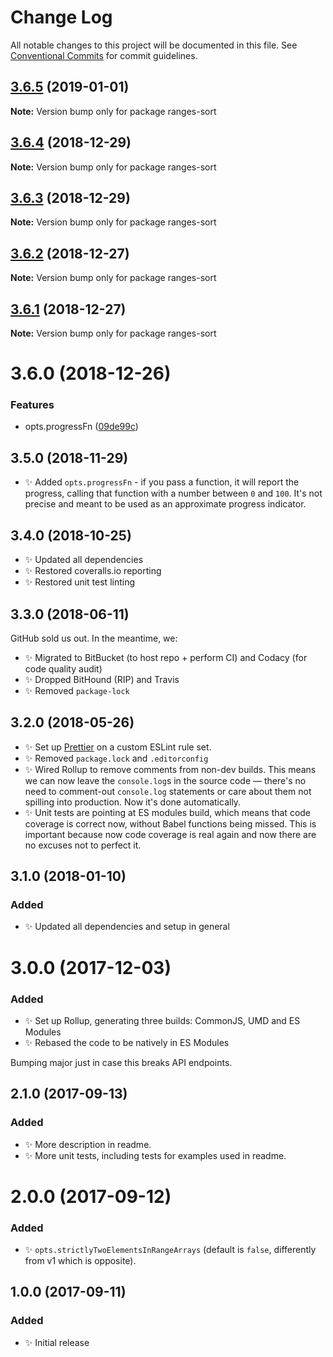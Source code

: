 # Change Log

All notable changes to this project will be documented in this file.
See [Conventional Commits](https://conventionalcommits.org) for commit guidelines.

## [3.6.5](https://bitbucket.org/codsen/codsen/src/master/packages/ranges-sort/compare/ranges-sort@3.6.4...ranges-sort@3.6.5) (2019-01-01)

**Note:** Version bump only for package ranges-sort





## [3.6.4](https://bitbucket.org/codsen/codsen/src/master/packages/ranges-sort/compare/ranges-sort@3.6.3...ranges-sort@3.6.4) (2018-12-29)

**Note:** Version bump only for package ranges-sort





## [3.6.3](https://bitbucket.org/codsen/codsen/src/master/packages/ranges-sort/compare/ranges-sort@3.6.2...ranges-sort@3.6.3) (2018-12-29)

**Note:** Version bump only for package ranges-sort





## [3.6.2](https://bitbucket.org/codsen/codsen/src/master/packages/ranges-sort/compare/ranges-sort@3.6.1...ranges-sort@3.6.2) (2018-12-27)

**Note:** Version bump only for package ranges-sort





## [3.6.1](https://bitbucket.org/codsen/codsen/src/master/packages/ranges-sort/compare/ranges-sort@3.6.0...ranges-sort@3.6.1) (2018-12-27)

**Note:** Version bump only for package ranges-sort





# 3.6.0 (2018-12-26)


### Features

* opts.progressFn ([09de99c](https://bitbucket.org/codsen/codsen/src/master/packages/ranges-sort/commits/09de99c))





## 3.5.0 (2018-11-29)

- ✨ Added `opts.progressFn` - if you pass a function, it will report the progress, calling that function with a number between `0` and `100`. It's not precise and meant to be used as an approximate progress indicator.

## 3.4.0 (2018-10-25)

- ✨ Updated all dependencies
- ✨ Restored coveralls.io reporting
- ✨ Restored unit test linting

## 3.3.0 (2018-06-11)

GitHub sold us out. In the meantime, we:

- ✨ Migrated to BitBucket (to host repo + perform CI) and Codacy (for code quality audit)
- ✨ Dropped BitHound (RIP) and Travis
- ✨ Removed `package-lock`

## 3.2.0 (2018-05-26)

- ✨ Set up [Prettier](https://prettier.io) on a custom ESLint rule set.
- ✨ Removed `package.lock` and `.editorconfig`
- ✨ Wired Rollup to remove comments from non-dev builds. This means we can now leave the `console.log`s in the source code — there's no need to comment-out `console.log` statements or care about them not spilling into production. Now it's done automatically.
- ✨ Unit tests are pointing at ES modules build, which means that code coverage is correct now, without Babel functions being missed. This is important because now code coverage is real again and now there are no excuses not to perfect it.

## 3.1.0 (2018-01-10)

### Added

- ✨ Updated all dependencies and setup in general

# 3.0.0 (2017-12-03)

### Added

- ✨ Set up Rollup, generating three builds: CommonJS, UMD and ES Modules
- ✨ Rebased the code to be natively in ES Modules

Bumping major just in case this breaks API endpoints.

## 2.1.0 (2017-09-13)

### Added

- ✨ More description in readme.
- ✨ More unit tests, including tests for examples used in readme.

# 2.0.0 (2017-09-12)

### Added

- ✨ `opts.strictlyTwoElementsInRangeArrays` (default is `false`, differently from v1 which is opposite).

## 1.0.0 (2017-09-11)

### Added

- ✨ Initial release
